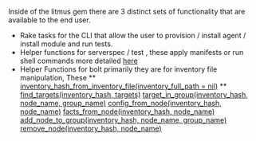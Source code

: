 Inside of the litmus gem there are 3 distinct sets of functionality that are available to the end user. 
*  Rake tasks for the CLI that allow the user to provision / install agent / install module and run tests. 
* Helper functions for serverspec / test , these apply manifests or run shell commands more detailed [here](https://www.rubydoc.info/gems/puppet_litmus/PuppetLitmus/Serverspec)
* Helper Functions for bolt primarily they are for inventory file manipulation, These
** [inventory_hash_from_inventory_file(inventory_full_path = nil)](https://github.com/puppetlabs/puppet_litmus/blob/f858434e90e3c52138e1482f9a186024e8863a57/lib/puppet_litmus.rb#L76)
** [find_targets(inventory_hash, targets)](https://github.com/puppetlabs/puppet_litmus/blob/f858434e90e3c52138e1482f9a186024e8863a57/lib/puppet_litmus.rb#L88)
[target_in_group(inventory_hash, node_name, group_name)](https://github.com/puppetlabs/puppet_litmus/blob/f858434e90e3c52138e1482f9a186024e8863a57/lib/puppet_litmus.rb#L98)
[config_from_node(inventory_hash, node_name)](https://github.com/puppetlabs/puppet_litmus/blob/f858434e90e3c52138e1482f9a186024e8863a57/lib/puppet_litmus.rb#L110)
[facts_from_node(inventory_hash, node_name)](https://github.com/puppetlabs/puppet_litmus/blob/f858434e90e3c52138e1482f9a186024e8863a57/lib/puppet_litmus.rb#L121)
[add_node_to_group(inventory_hash, node_name, group_name)](https://github.com/puppetlabs/puppet_litmus/blob/f858434e90e3c52138e1482f9a186024e8863a57/lib/puppet_litmus.rb#L132)
[remove_node(inventory_hash, node_name)](https://github.com/puppetlabs/puppet_litmus/blob/f858434e90e3c52138e1482f9a186024e8863a57/lib/puppet_litmus.rb#L141)